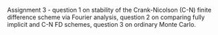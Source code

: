 Assignment 3 - question 1 on stability of the Crank-Nicolson (C-N) finite difference scheme via Fourier analysis, question 2 on comparing fully implicit and C-N FD schemes, question 3 on ordinary Monte Carlo.